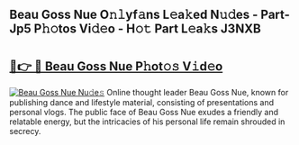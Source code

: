 ## Beau Goss Nue O𝚗𝚕yf𝚊ns L𝚎a𝚔ed N𝚞𝚍es - Part-Jp5 P𝚑𝚘tos Vi𝚍𝚎o - H𝚘𝚝 Part L𝚎a𝚔s J3NXB

# <h2><a href="http://kfd8i5.oniu.top/?m=Beau+Goss+Nue">🔗👉 🔴 Beau Goss Nue P𝚑ot𝚘𝚜 V𝚒d𝚎o</a></h2>

[![Beau Goss Nue Nu𝚍e𝚜](https://i.imgur.com/0qMVB7G.gif)](http://kfd8i5.oniu.top/?m=Beau+Goss+Nue)
Online thought leader Beau Goss Nue, known for publishing dance and lifestyle material, consisting of presentations and personal vlogs. The public face of Beau Goss Nue exudes a friendly and relatable energy, but the intricacies of his personal life remain shrouded in secrecy.  
